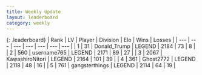 ```yaml
---
title: Weekly Update
layout: leaderboard
category: weekly
---
```


{: .leaderboard}
| Rank | LV | Player | Division | Elo | Wins | Losses |
| --- | --- | --- | --- | --- | --- | --- |
| <span data-change="-">1</span> | 31 | <span title="ID: 515520">Donald_Trump</span> | LEGEND | <span data-change="-">2184</span> | <span data-change="-">73</span> | <span data-change="-">8</span> |
| <span data-change="3">2</span> | 560 | <span title="ID: 188640">username765</span> | LEGEND | <span data-change="62">2171</span> | <span data-change="19">89</span> | <span data-change="5">27</span> |
| <span data-change="1">3</span> | 2067 | <span title="ID: 164871">KawashiroNitori</span> | LEGEND | <span data-change="52">2164</span> | <span data-change="18">101</span> | <span data-change="4">39</span> |
| <span data-change="5">4</span> | 361 | <span title="ID: 336637">Ghost2772</span> | LEGEND | <span data-change="67">2118</span> | <span data-change="9">48</span> | <span data-change="0">16</span> |
| <span data-change="-4">5</span> | 761 | <span title="ID: 92077">gangsterthings</span> | LEGEND | <span data-change="-17">2114</span> | <span data-change="9">64</span> | <span data-change="5">19</span> |